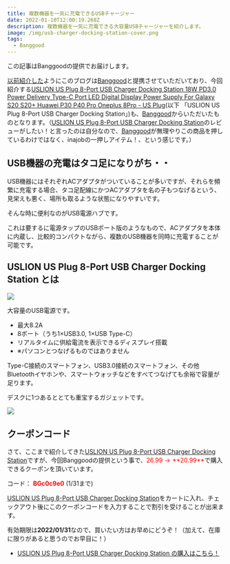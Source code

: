 ```yaml
---
title: 複数機器を一気に充電できるUSBチャージャー
date: 2022-01-10T12:00:19.268Z
description: 複数機器を一気に充電できる大容量USBチャージャーを紹介します。
image: /img/usb-charger-docking-station-cover.png
tags:
  - Banggood
---
```

この記事はBanggoodの提供でお届けします。

[以前紹介した](../../post/中国ecサイトbanggood/)ようにこのブログは[Banggood](https://jp.banggood.com/?p=0M092355466124202012)と提携させていただいており、今回紹介する[USLION US Plug 8-Port USB Charger Docking Station 18W PD3.0 Power Delivery Type-C Port LED Digital Display Power Supply For Galaxy S20 S20+ Huawei P30 P40 Pro Oneplus 8Pro - US Plug](https://www.banggood.com/USLION-US-Plug-8-Port-USB-Charger-Docking-Station-18W-PD3_0-Power-Delivery-Type-C-Port-LED-Digital-Display-Power-Supply-For-Galaxy-S20-S20+-Huawei-P30-P40-Pro-Oneplus-8Pro-p-1700089.html?p=0M092355466124202012)(以下 「USLION US Plug 8-Port USB Charger Docking Station」)も、[Banggood](https://jp.banggood.com/?p=0M092355466124202012)からいただいたものとなります。（[USLION US Plug 8-Port USB Charger Docking Station](https://www.banggood.com/USLION-US-Plug-8-Port-USB-Charger-Docking-Station-18W-PD3_0-Power-Delivery-Type-C-Port-LED-Digital-Display-Power-Supply-For-Galaxy-S20-S20+-Huawei-P30-P40-Pro-Oneplus-8Pro-p-1700089.html?p=0M092355466124202012)のレビューがしたい！と言ったのは自分なので、[Banggood](https://jp.banggood.com/?p=0M092355466124202012)が無理やりこの商品を押しているわけではなく、inajobの一押しアイテム！、という感じです。）

## USB機器の充電はタコ足になりがち・・

USB機器にはそれぞれACアダプタがついていることが多いですが、それらを頻繁に充電する場合、タコ足配線にかつACアダプタを名の子もつなげるという、見栄えも悪く、場所も取るような状態になりやすいです。

そんな時に便利なのがUSB電源ハブです。

これは要するに電源タップのUSBポート版のようなもので、ACアダプタを本体に内蔵し、比較的コンパクトながら、複数のUSB機器を同時に充電することが可能です。

## USLION US Plug 8-Port USB Charger Docking Station とは

![](../../img/usb-charger-docking-station-overview.jpg)

大容量のUSB電源です。

* 最大8.2A
* 8ポート（うち1×USB3.0, 1×USB Type-C）
* リアルタイムに供給電流を表示できるディスプレイ搭載
* ※パソコンとつなげるものではありません

Type-C接続のスマートフォン、USB3.0接続のスマートフォン、その他 Bluetoothイヤホンや、スマートウォッチなどをすべてつなげても余裕で容量が足ります。

デスクに1つあるととても重宝するガジェットです。

![](../../img/usb-charger-docking-staion-power-on.jpg)

## クーポンコード

さて、ここまで紹介してきた[USLION US Plug 8-Port USB Charger Docking Station](https://www.banggood.com/USLION-US-Plug-8-Port-USB-Charger-Docking-Station-18W-PD3_0-Power-Delivery-Type-C-Port-LED-Digital-Display-Power-Supply-For-Galaxy-S20-S20+-Huawei-P30-P40-Pro-Oneplus-8Pro-p-1700089.html?p=0M092355466124202012)ですが、今回Banggoodの提供という事で、<span style="color:red">$26.99 → **$20.99**</span>で購入できるクーポンを頂いています。

コード：
<span style="color:red">**BGc0c9e0**</span> (1/31まで)

[USLION US Plug 8-Port USB Charger Docking Station](https://www.banggood.com/USLION-US-Plug-8-Port-USB-Charger-Docking-Station-18W-PD3_0-Power-Delivery-Type-C-Port-LED-Digital-Display-Power-Supply-For-Galaxy-S20-S20+-Huawei-P30-P40-Pro-Oneplus-8Pro-p-1700089.html?p=0M092355466124202012)をカートに入れ、チェックアウト後にこのクーポンコードを入力することで割引を受けることが出来ます。

有効期限は**2022/01/31**なので、買いたい方はお早めにどうぞ！（加えて、在庫に限りがあると思うのでお早目に！）

* [USLION US Plug 8-Port USB Charger Docking Station の購入はこちら！](https://www.banggood.com/USLION-US-Plug-8-Port-USB-Charger-Docking-Station-18W-PD3_0-Power-Delivery-Type-C-Port-LED-Digital-Display-Power-Supply-For-Galaxy-S20-S20+-Huawei-P30-P40-Pro-Oneplus-8Pro-p-1700089.html?p=0M092355466124202012)
